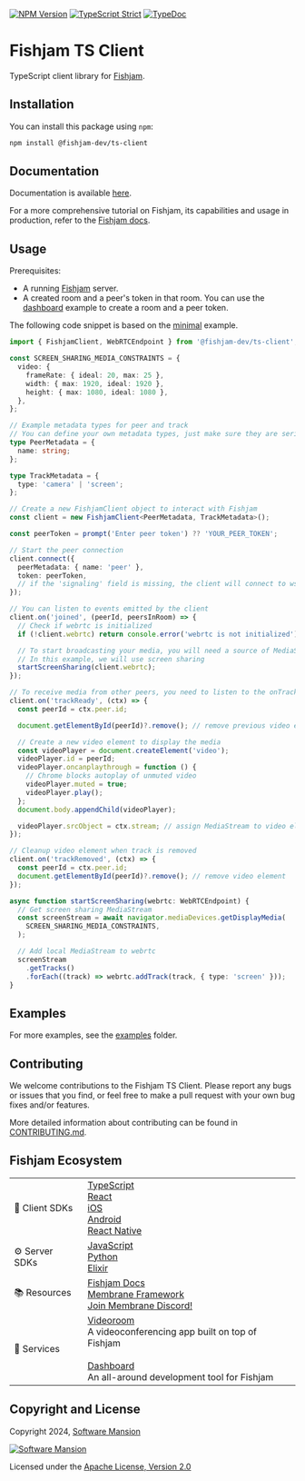 [![NPM Version](https://img.shields.io/npm/v/@fishjam-dev/ts-client)](https://www.npmjs.com/package/@fishjam-dev/ts-client)
[![TypeScript Strict](https://badgen.net/badge/TS/Strict)](https://www.typescriptlang.org)
[![TypeDoc](https://img.shields.io/badge/TypeDoc-8A2BE2)](https://fishjam-dev.github.io/ts-client-sdk/)

# Fishjam TS Client

TypeScript client library for [Fishjam](https://github.com/fishjam-dev/fishjam).

## Installation

You can install this package using `npm`:

```bash
npm install @fishjam-dev/ts-client
```

## Documentation

Documentation is available [here](https://fishjam-dev.github.io/ts-client-sdk/).

For a more comprehensive tutorial on Fishjam, its capabilities and usage in
production, refer to the
[Fishjam docs](https://fishjam-dev.github.io/fishjam-docs/).

## Usage

Prerequisites:

- A running [Fishjam](https://github.com/fishjam-dev/fishjam) server.
- A created room and a peer's token in that room. You can use the
  [dashboard](https://github.com/fishjam-dev/fishjam-dashboard) example to
  create a room and a peer token.

The following code snippet is based on the [minimal](./examples/minimal)
example.

```ts
import { FishjamClient, WebRTCEndpoint } from '@fishjam-dev/ts-client';

const SCREEN_SHARING_MEDIA_CONSTRAINTS = {
  video: {
    frameRate: { ideal: 20, max: 25 },
    width: { max: 1920, ideal: 1920 },
    height: { max: 1080, ideal: 1080 },
  },
};

// Example metadata types for peer and track
// You can define your own metadata types, just make sure they are serializable
type PeerMetadata = {
  name: string;
};

type TrackMetadata = {
  type: 'camera' | 'screen';
};

// Create a new FishjamClient object to interact with Fishjam
const client = new FishjamClient<PeerMetadata, TrackMetadata>();

const peerToken = prompt('Enter peer token') ?? 'YOUR_PEER_TOKEN';

// Start the peer connection
client.connect({
  peerMetadata: { name: 'peer' },
  token: peerToken,
  // if the 'signaling' field is missing, the client will connect to ws://localhost:5002/socket/peer/websocket
});

// You can listen to events emitted by the client
client.on('joined', (peerId, peersInRoom) => {
  // Check if webrtc is initialized
  if (!client.webrtc) return console.error('webrtc is not initialized');

  // To start broadcasting your media, you will need a source of MediaStream like a camera, microphone, or screen
  // In this example, we will use screen sharing
  startScreenSharing(client.webrtc);
});

// To receive media from other peers, you need to listen to the onTrackReady event
client.on('trackReady', (ctx) => {
  const peerId = ctx.peer.id;

  document.getElementById(peerId)?.remove(); // remove previous video element if it exists

  // Create a new video element to display the media
  const videoPlayer = document.createElement('video');
  videoPlayer.id = peerId;
  videoPlayer.oncanplaythrough = function () {
    // Chrome blocks autoplay of unmuted video
    videoPlayer.muted = true;
    videoPlayer.play();
  };
  document.body.appendChild(videoPlayer);

  videoPlayer.srcObject = ctx.stream; // assign MediaStream to video element
});

// Cleanup video element when track is removed
client.on('trackRemoved', (ctx) => {
  const peerId = ctx.peer.id;
  document.getElementById(peerId)?.remove(); // remove video element
});

async function startScreenSharing(webrtc: WebRTCEndpoint) {
  // Get screen sharing MediaStream
  const screenStream = await navigator.mediaDevices.getDisplayMedia(
    SCREEN_SHARING_MEDIA_CONSTRAINTS,
  );

  // Add local MediaStream to webrtc
  screenStream
    .getTracks()
    .forEach((track) => webrtc.addTrack(track, { type: 'screen' }));
}
```

## Examples

For more examples, see the [examples](./examples) folder.

## Contributing

We welcome contributions to the Fishjam TS Client. Please report any bugs or
issues that you find, or feel free to make a pull request with your own bug
fixes and/or features.

More detailed information about contributing can be found in
[CONTRIBUTING.md](./CONTRIBUTING.md).

## Fishjam Ecosystem

|                |                                                                                                                                                                                                                                                                                                                                       |
| -------------- | ------------------------------------------------------------------------------------------------------------------------------------------------------------------------------------------------------------------------------------------------------------------------------------------------------------------------------------- |
| 📱 Client SDKs | [TypeScript](https://github.com/fishjam-dev/ts-client-sdk/) <br/> [React](https://github.com/fishjam-dev/react-client-sdk) <br/> [iOS](https://github.com/fishjam-dev/ios-client-sdk) <br/> [Android](https://github.com/fishjam-dev/android-client-sdk) <br/> [React Native](https://github.com/fishjam-dev/react-native-client-sdk) |
| ⚙️ Server SDKs | [JavaScript](https://github.com/fishjam-dev/js-server-sdk) <br/> [Python](https://github.com/fishjam-dev/python-server-sdk) <br/> [Elixir](https://github.com/fishjam-dev/elixir_server_sdk)                                                                                                                                          |
| 📚 Resources   | [Fishjam Docs](https://fishjam-dev.github.io/fishjam-docs/) <br/> [Membrane Framework](https://membrane.stream/) <br/> [Join Membrane Discord!](https://discord.gg/nwnfVSY)                                                                                                                                                           |
| 🫙 Services    | [Videoroom](https://github.com/fishjam-dev/fishjam-videoroom) <br/> A videoconferencing app built on top of Fishjam <br/><br/> [Dashboard](https://github.com/fishjam-dev/fishjam-dashboard) <br/> An all-around development tool for Fishjam                                                                                         |

## Copyright and License

Copyright 2024,
[Software Mansion](https://swmansion.com/?utm_source=git&utm_medium=readme&utm_campaign=fishjam)

[![Software Mansion](https://logo.swmansion.com/logo?color=white&variant=desktop&width=200&tag=membrane-github)](https://swmansion.com/?utm_source=git&utm_medium=readme&utm_campaign=fishjam)

Licensed under the [Apache License, Version 2.0](LICENSE)
